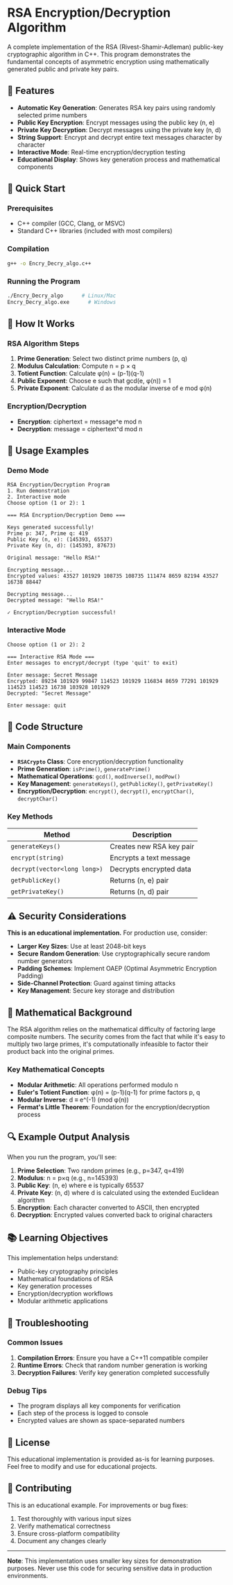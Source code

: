 # RSA Encryption/Decryption Algorithm

A complete implementation of the RSA (Rivest-Shamir-Adleman) public-key cryptographic algorithm in C++. This program demonstrates the fundamental concepts of asymmetric encryption using mathematically generated public and private key pairs.

## 🔐 Features

- **Automatic Key Generation**: Generates RSA key pairs using randomly selected prime numbers
- **Public Key Encryption**: Encrypt messages using the public key (n, e)
- **Private Key Decryption**: Decrypt messages using the private key (n, d)
- **String Support**: Encrypt and decrypt entire text messages character by character
- **Interactive Mode**: Real-time encryption/decryption testing
- **Educational Display**: Shows key generation process and mathematical components

## 🚀 Quick Start

### Prerequisites

- C++ compiler (GCC, Clang, or MSVC)
- Standard C++ libraries (included with most compilers)

### Compilation

```bash
g++ -o Encry_Decry_algo.c++
```

### Running the Program

```bash
./Encry_Decry_algo      # Linux/Mac
Encry_Decry_algo.exe      # Windows
```

## 📖 How It Works

### RSA Algorithm Steps

1. **Prime Generation**: Select two distinct prime numbers (p, q)
2. **Modulus Calculation**: Compute n = p × q
3. **Totient Function**: Calculate φ(n) = (p-1)(q-1)
4. **Public Exponent**: Choose e such that gcd(e, φ(n)) = 1
5. **Private Exponent**: Calculate d as the modular inverse of e mod φ(n)

### Encryption/Decryption

- **Encryption**: ciphertext = message^e mod n
- **Decryption**: message = ciphertext^d mod n

## 🎯 Usage Examples

### Demo Mode
```
RSA Encryption/Decryption Program
1. Run demonstration
2. Interactive mode
Choose option (1 or 2): 1

=== RSA Encryption/Decryption Demo ===

Keys generated successfully!
Prime p: 347, Prime q: 419
Public Key (n, e): (145393, 65537)
Private Key (n, d): (145393, 87673)

Original message: "Hello RSA!"

Encrypting message...
Encrypted values: 43527 101929 108735 108735 111474 8659 82194 43527 16738 88447

Decrypting message...
Decrypted message: "Hello RSA!"

✓ Encryption/Decryption successful!
```

### Interactive Mode
```
Choose option (1 or 2): 2

=== Interactive RSA Mode ===
Enter messages to encrypt/decrypt (type 'quit' to exit)

Enter message: Secret Message
Encrypted: 89234 101929 99847 114523 101929 116834 8659 77291 101929 114523 114523 16738 103928 101929
Decrypted: "Secret Message"

Enter message: quit
```

## 🔧 Code Structure

### Main Components

- **`RSACrypto` Class**: Core encryption/decryption functionality
- **Prime Generation**: `isPrime()`, `generatePrime()`
- **Mathematical Operations**: `gcd()`, `modInverse()`, `modPow()`
- **Key Management**: `generateKeys()`, `getPublicKey()`, `getPrivateKey()`
- **Encryption/Decryption**: `encrypt()`, `decrypt()`, `encryptChar()`, `decryptChar()`

### Key Methods

| Method | Description |
|--------|-------------|
| `generateKeys()` | Creates new RSA key pair |
| `encrypt(string)` | Encrypts a text message |
| `decrypt(vector<long long>)` | Decrypts encrypted data |
| `getPublicKey()` | Returns (n, e) pair |
| `getPrivateKey()` | Returns (n, d) pair |

## ⚠️ Security Considerations

**This is an educational implementation.** For production use, consider:

- **Larger Key Sizes**: Use at least 2048-bit keys
- **Secure Random Generation**: Use cryptographically secure random number generators
- **Padding Schemes**: Implement OAEP (Optimal Asymmetric Encryption Padding)
- **Side-Channel Protection**: Guard against timing attacks
- **Key Management**: Secure key storage and distribution

## 🧮 Mathematical Background

The RSA algorithm relies on the mathematical difficulty of factoring large composite numbers. The security comes from the fact that while it's easy to multiply two large primes, it's computationally infeasible to factor their product back into the original primes.

### Key Mathematical Concepts

- **Modular Arithmetic**: All operations performed modulo n
- **Euler's Totient Function**: φ(n) = (p-1)(q-1) for prime factors p, q
- **Modular Inverse**: d ≡ e^(-1) (mod φ(n))
- **Fermat's Little Theorem**: Foundation for the encryption/decryption process

## 🔍 Example Output Analysis

When you run the program, you'll see:

1. **Prime Selection**: Two random primes (e.g., p=347, q=419)
2. **Modulus**: n = p×q (e.g., n=145393)
3. **Public Key**: (n, e) where e is typically 65537
4. **Private Key**: (n, d) where d is calculated using the extended Euclidean algorithm
5. **Encryption**: Each character converted to ASCII, then encrypted
6. **Decryption**: Encrypted values converted back to original characters

## 📚 Learning Objectives

This implementation helps understand:

- Public-key cryptography principles
- Mathematical foundations of RSA
- Key generation processes
- Encryption/decryption workflows
- Modular arithmetic applications

## 🐛 Troubleshooting

### Common Issues

1. **Compilation Errors**: Ensure you have a C++11 compatible compiler
2. **Runtime Errors**: Check that random number generation is working
3. **Decryption Failures**: Verify key generation completed successfully

### Debug Tips

- The program displays all key components for verification
- Each step of the process is logged to console
- Encrypted values are shown as space-separated numbers

## 📄 License

This educational implementation is provided as-is for learning purposes. Feel free to modify and use for educational projects.

## 🤝 Contributing

This is an educational example. For improvements or bug fixes:

1. Test thoroughly with various input sizes
2. Verify mathematical correctness
3. Ensure cross-platform compatibility
4. Document any changes clearly

---

**Note**: This implementation uses smaller key sizes for demonstration purposes. Never use this code for securing sensitive data in production environments.
